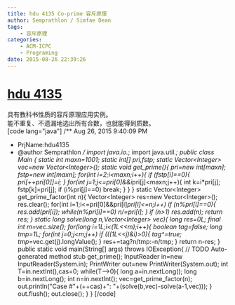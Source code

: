 ```yaml
---
title: hdu 4135 Co-prime 容斥原理
author: Semprathlon / Simfae Dean
tags:
	- 容斥原理
categories:
	- ACM-ICPC
	- Programing
date: 2015-08-26 22:39:26
---
```

[hdu 4135](http://acm.hdu.edu.cn/showproblem.php?pid=4135)
====
具有教科书性质的容斥原理应用实例。   
能不重复、不遗漏地选出所有合数，也就能得到质数。   
[code lang="java"]
/** Aug 26, 2015 9:40:09 PM
 * PrjName:hdu4135
 * @author Semprathlon
 */
import java.io.*;
import java.util.*;
public class Main {
    static int maxn=1001;
    static int[] pri,fstp;
    static Vector&lt;Integer&gt; vec=new Vector&lt;Integer&gt;();
    static void get_prime(){
        pri=new int[maxn];
        fstp=new int[maxn];
        for(int i=2;i&lt;maxn;i++){
            if (fstp[i]==0){
                pri[++pri[0]]=i;
            }
            for(int j=1;j&lt;=pri[0]&amp;&amp;i*pri[j]&lt;maxn;j++){
                int k=i*pri[j];
                fstp[k]=pri[j];
                if (i%pri[j]==0)
                    break;
            }
        }
    }
    static Vector&lt;Integer&gt; get_prime_factor(int n){
        Vector&lt;Integer&gt; res=new Vector&lt;Integer&gt;();
        res.clear();
        for(int i=1;i&lt;=pri[0]&amp;&amp;pri[i]*pri[i]&lt;=n;i++)
            if (n%pri[i]==0){
                res.add(pri[i]);
                while(n%pri[i]==0)
                    n/=pri[i];
            }
        if (n&gt;1) res.add(n);
        return res;
    }
    static long solve(long n,Vector&lt;Integer&gt; vec){
        long res=0L;
        final int m=vec.size();
        for(long i=1L;i&lt;(1L&lt;&lt;m);i++){
            boolean tag=false;
            long tmp=1L;
            for(int j=0;j&lt;m;j++)
                if (((1L&lt;&lt;j)&amp;i)&gt;0){
                    tag^=true;
                    tmp*=vec.get(j).longValue();
                }
            res+=tag?n/tmp:-n/tmp;
        }
        return n-res;
    }
    public static void main(String[] args) throws IOException{
        // TODO Auto-generated method stub
        get_prime();
        InputReader in=new InputReader(System.in);
        PrintWriter out=new PrintWriter(System.out);
        int T=in.nextInt(),cas=0;
        while(T--&gt;0){
            long a=in.nextLong();
            long b=in.nextLong();
            int n=in.nextInt();
            vec=get_prime_factor(n);
            out.println(&quot;Case #&quot;+(++cas)+&quot;: &quot;+(solve(b,vec)-solve(a-1,vec)));
        }
        out.flush();
        out.close();
    }
}
[/code]